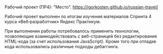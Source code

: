 Рабочий проект (ПР4): "Место".
https://igorkosten.github.io/russian-travel/

Рабочий проект выполнен по итогам изучения материалов Спринта 4 курса «Веб‑разработчик» Яндекс Практикум.

При выполнении работы потребовалось применять технологии, позволяющие взаимодействовать с веб-страницей без редактирования HTML-кода (за счет использования JavaScript). Кроме того при отладке кода использовались различные подходы дебаггинга.
